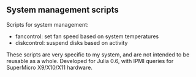 System management scripts
-------------------------

Scripts for system management:

* fancontrol: set fan speed based on system temperatures
* diskcontrol: suspend disks based on activity

These scripts are very specific to my system, and are not intended to be reusable as a
whole. Developed for Julia 0.6, with IPMI queries for SuperMicro X9/X10/X11 hardware.
